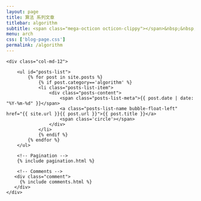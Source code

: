 ```yaml
---
layout: page
title: 算法 系列文章
titlebar: algorithm
subtitle: <span class="mega-octicon octicon-clippy"></span>&nbsp;&nbsp; 算法 学习系列文章
menu: arch
css: ['blog-page.css']
permalink: /algorithm
---
```


<div class="row">

    <div class="col-md-12">

        <ul id="posts-list">
            {% for post in site.posts %}
                {% if post.category=='algorithm' %}
                <li class="posts-list-item">
                    <div class="posts-content">
                        <span class="posts-list-meta">{{ post.date | date: "%Y-%m-%d" }}</span>
                        <a class="posts-list-name bubble-float-left" href="{{ site.url }}{{ post.url }}">{{ post.title }}</a>
                        <span class='circle'></span>
                    </div>
                </li>
                {% endif %}
            {% endfor %}
        </ul> 

        <!-- Pagination -->
        {% include pagination.html %}

        <!-- Comments -->
       <div class="comment">
         {% include comments.html %}
       </div>
    </div>

</div>
<script>
    $(document).ready(function(){

        // Enable bootstrap tooltip
        $("body").tooltip({ selector: '[data-toggle=tooltip]' });

    });
</script>